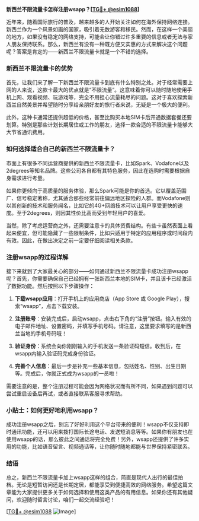 **新西兰不限流量卡怎样注册wsapp？[[TG💪+ @esim1088](https://t.me/s/esim1088)]**

近年来，随着国际旅行的普及，越来越多的人开始关注如何在海外保持网络连接。新西兰作为一个风景如画的国家，吸引着无数游客和移民。然而，在这样一个美丽的地方，如果没有稳定的网络支持，可能会让你错过许多重要的信息或者无法与家人朋友保持联系。那么，新西兰有没有一种既方便又实惠的方式来解决这个问题呢？答案是肯定的——新西兰不限流量卡就是一个不错的选择。

### 新西兰不限流量卡的优势

首先，让我们来了解一下新西兰不限流量卡到底有什么特别之处。对于经常需要上网的人来说，这款卡最大的优点就是“不限流量”。这意味着你可以随时随地使用手机上网、观看视频、玩游戏等，完全不用担心流量耗尽的问题。这对于喜欢探索新西兰自然美景并希望随时分享给亲朋好友的旅行者来说，无疑是一个极大的便利。

此外，这种卡通常还提供超低的价格，甚至比购买本地SIM卡后开通数据套餐还要划算。特别是那些计划长期居住或工作的朋友，选择一款合适的不限流量卡能够大大节省通讯费用。

### 如何选择适合自己的新西兰不限流量卡？

市面上有很多不同运营商提供的新西兰不限流量卡，比如Spark、Vodafone以及2degrees等知名品牌。这些公司各自都有其特色服务，因此在选购时需要根据自身需求进行考量。

如果你更倾向于高质量的服务体验，那么Spark可能是你的首选。它以覆盖范围广、信号稳定著称，尤其适合那些经常前往偏远地区探险的人群。而Vodafone则以其创新的技术和服务闻名，比如它的4G+网络技术可以让用户享受更快的速度。至于2degrees，则因其性价比高而受到年轻用户的喜爱。

当然，除了考虑运营商之外，还需要注意卡的具体资费结构。有些卡虽然表面上看起来便宜，但可能隐藏了一些限制条件，比如只适用于特定的应用程序或时间段内有效。因此，在做出决定之前一定要仔细阅读相关条款。

### 注册wsapp的过程详解

接下来就到了大家最关心的部分——如何通过新西兰不限流量卡成功注册wsapp呢？首先，你需要确保自己已经拥有一张新西兰本地的SIM卡，并且该卡已经激活了数据功能。然后按照以下步骤操作：

1. **下载wsapp应用**：打开手机上的应用商店（App Store 或 Google Play），搜索“wsapp”，点击下载安装。
   
2. **注册账号**：安装完成后，启动wsapp，点击右下角的“注册”按钮。输入有效的电子邮件地址、设置密码，并填写手机号码。请注意，这里要求填写的是新西兰当地的手机号码哦！

3. **验证身份**：系统会向你刚刚输入的手机发送一条验证码短信。收到后，在wsapp内输入验证码完成身份验证。

4. **完善个人信息**：最后一步是补充一些基本信息，包括姓名、性别、出生日期等。完成后，你就正式成为wsapp的一员啦！

需要注意的是，整个注册过程可能会因为网络状况而有所不同，如果遇到问题可以尝试重启设备后再试，或者直接联系客服寻求帮助。

### 小贴士：如何更好地利用wsapp？

成功注册wsapp之后，别忘了好好利用这个平台带来的便利！wsapp不仅支持即时通讯功能，还可以用来拨打国际长途电话、发送短消息等等。如果你有朋友也在使用wsapp的话，那么彼此之间通话将完全免费！另外，wsapp还提供了许多实用的功能，比如语音留言、视频通话等，让你随时随地都能与世界保持紧密联系。

### 结语

总之，新西兰不限流量卡加上wsapp这样的组合，简直是现代人出行的最佳拍档。无论是短暂访问还是长期定居，都能享受到便捷高效的网络服务。希望这篇文章能为大家提供更多关于如何选择和使用这类产品的有用信息。如果你还有其他疑问，欢迎随时留言讨论，咱们一起交流经验吧！

[[TG💪+ @esim1088](https://t.me/s/esim1088) ![Image](https://i.postimg.cc/4NQfJmqS/Snipaste-2025-05-13-00-14-12.png)]